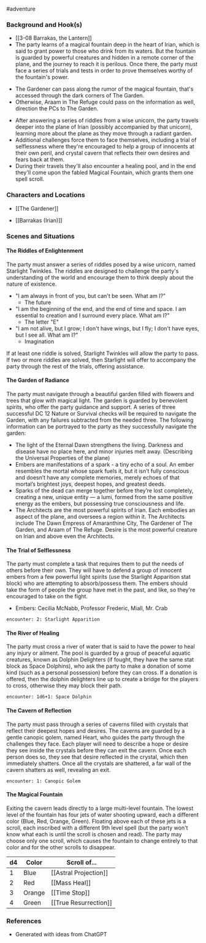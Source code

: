  #adventure 

### Background and Hook(s)

- [[3-08  Barrakas, the Lantern]]
- The party learns of a magical fountain deep in the heart of Irian, which is said to grant power to those who drink from its waters. But the fountain is guarded by powerful creatures and hidden in a remote corner of the plane, and the journey to reach it is perilous. Once there, the party must face a series of trials and tests in order to prove themselves worthy of the fountain's power.
* The Gardener can pass along the rumor of the magical fountain, that's accessed through the dark corners of The Garden.
* Otherwise, Araam in The Refuge could pass on the information as well, direction the PCs to The Garden.
- After answering a series of riddles from a wise unicorn, the party travels deeper into the plane of Irian (possibly accompanied by that unicorn), learning more about the plane as they move through a radiant garden.
- Additional challenges force them to face themselves, including a trial of selflessness where they're encouraged to help a group of innocents at their own peril, and crystal cavern that reflects their own desires and fears back at them.
- During their travels they'll also encounter a healing pool, and in the end they'll come upon the fabled Magical Fountain, which grants them one spell scroll.

### Characters and Locations

- [[The Gardener]]

- [[Barrakas (Irian)]]

### Scenes and Situations

#### The Riddles of Enlightenment

The party must answer a series of riddles posed by a wise unicorn, named Starlight Twinkles. The riddles are designed to challenge the party's understanding of the world and encourage them to think deeply about the nature of existence.

* "I am always in front of you, but can't be seen. What am I?"
	* The future
* "I am the beginning of the end, and the end of time and space. I am essential to creation and I surround every place. What am I?"
	* The letter "E"
* "I am not alive, but I grow; I don't have wings, but I fly; I don't have eyes, but I see all. What am I?"
	* Imagination

If at least one riddle is solved, Starlight Twinkles will allow the party to pass. If two or more riddles are solved, then Starlight will offer to accompany the party through the rest of the trials, offering assistance.

#### The Garden of Radiance

The party must navigate through a beautiful garden filled with flowers and trees that glow with magical light. The garden is guarded by benevolent spirits, who offer the party guidance and support. A series of three successful DC 12 Nature or Survival checks will be required to navigate the Garden, with any failures subtracted from the needed three. The following information can be portrayed to the party as they successfully navigate the garden:

* The light of the Eternal Dawn strengthens the living. Darkness and disease have no place here, and minor injuries melt away. (Describing the Universal Properties of the plane)
* Embers are manifestations of a spark - a tiny echo of a soul. An ember resembles the mortal whose spark fuels it, but it isn’t fully conscious and doesn’t have any complete memories, merely echoes of that mortal’s brightest joys, deepest hopes, and greatest deeds.
* Sparks of the dead can merge together before they’re lost completely, creating a new, unique entity — a lumi, formed from the same positive energy as the embers, but possessing true consciousness and life.
* The Architects are the most powerful spirits of Irian. Each embodies an aspect of the plane, and oversees a region within it. The Architects include The Dawn Empress of Amaranthine City, The Gardener of The Garden, and Araam of The Refuge. Desire is the most powerful creature on Irian and above even the Architects.

#### The Trial of Selflessness

The party must complete a task that requires them to put the needs of others before their own. They will have to defend a group of innocent embers from a few powerful light spirits (use the Starlight Apparition stat block) who are attempting to absorb/possess them. The embers should take the form of people the group have met in the past, and like, so they're encouraged to take on the fight.

* Embers: Cecilia McNabb, Professor Frederic, Miall, Mr. Crab

`encounter: 2: Starlight Apparition`

#### The River of Healing

The party must cross a river of water that is said to have the power to heal any injury or ailment. The pool is guarded by a group of peaceful aquatic creatures, known as Dolphin Delighters (if fought, they have the same stat block as Space Dolphins), who ask the party to make a donation of some kind (such as a personal possession) before they can cross. If a donation is offered, then the dolphin delighters line up to create a bridge for the players to cross, otherwise they may block their path.

`encounter: 1d6+1: Space Dolphin`

#### The Cavern of Reflection

The party must pass through a series of caverns filled with crystals that reflect their deepest hopes and desires. The caverns are guarded by a gentle canopic golem, named Heart, who guides the party through the challenges they face. Each player will need to describe a hope or desire they see inside the crystals before they can exit the cavern. Once each person does so, they see that desire reflected in the crystal, which then immediately shatters. Once all the crystals are shattered, a far wall of the cavern shatters as well, revealing an exit.

`encounter: 1: Canopic Golem`

#### The Magical Fountain

Exiting the cavern leads directly to a large multi-level fountain. The lowest level of the fountain has four jets of water shooting upward, each a different color (Blue, Red, Orange, Green). Floating above each of these jets is a scroll, each inscribed with a different 9th level spell (but the party won't know what each is until the scroll is chosen and read). The party may choose only one scroll, which causes the fountain to change entirely to that color and for the other scrolls to disappear.

| d4  | Color  | Scroll of...          |
| --- | ------ | --------------------- |
| 1   | Blue   | [[Astral Projection]] |
| 2   | Red    | [[Mass Heal]]         |
| 3   | Orange | [[Time Stop]]         |
| 4   | Green  | [[True Resurrection]] |

### References

* Generated with ideas from ChatGPT
